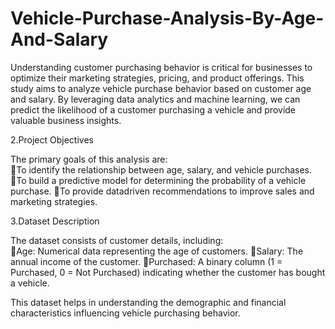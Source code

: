 # Vehicle-Purchase-Analysis-By-Age-And-Salary
Understanding customer purchasing behavior is critical for businesses to optimize their marketing strategies, pricing, and product offerings. This study aims to analyze vehicle purchase behavior based on customer age and salary. By leveraging data analytics and machine learning, we can predict the likelihood of a customer purchasing a vehicle and provide valuable business insights.  

2.Project Objectives

The primary goals of this analysis are:  
To identify the relationship between age, salary, and vehicle purchases.
To build a predictive model for determining the probability of a vehicle purchase.
To provide datadriven recommendations to improve sales and marketing strategies.

3.Dataset Description

The dataset consists of customer details, including:  
Age: Numerical data representing the age of customers.
Salary: The annual income of the customer.
Purchased: A binary column (1 = Purchased, 0 = Not Purchased) indicating whether the customer has bought a vehicle.  

This dataset helps in understanding the demographic and financial characteristics influencing vehicle purchasing behavior. 

